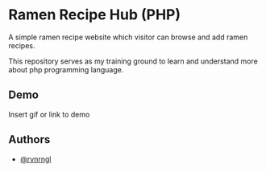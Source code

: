 
# Ramen Recipe Hub (PHP)

A simple ramen recipe website which visitor can browse and add ramen recipes.

This repository serves as my training ground to learn and understand more about php programming language.


## Demo

Insert gif or link to demo


## Authors

- [@rvnrngl](https://www.github.com/rvnrngl)

